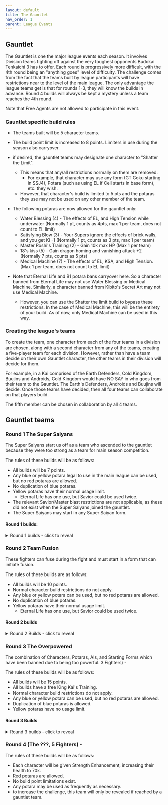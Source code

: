 ```yaml
---
layout: default
title: The Gauntlet
nav_order: 1
parent: League Events
---
```

## Gauntlet

The Gauntlet is one the major league events each season. It involves Division teams fighting off against the very toughest 
opponents Budokai Tenkaichi 3 has to offer.  Each round is progressively more difficult, with the 4th round being an "anything goes" 
level of difficulty. The challenge comes from the fact that the teams built by league participants will have restrictions
near to the level of the main league.  The only advantage the league teams get is that for rounds 1-3, they will know the builds in advance.
Round 4 builds will always be kept a mystery unless a team reaches the 4th round.

Note that Free Agents are not allowed to participate in this event.
   
### Gauntlet specific build rules 

- The teams built will be 5 character teams.
- The build point limit is increased to 8 points. Limiters in use during the season also carryover.
- if desired, the gauntlet teams may designate one character to "Shatter the Limit". 
    - This means that any/all restrictions normally on them are removed. 
        - For example, that character may use any form (GT Goku starting in SSJ4), Potara (such as using EL if Cell 
        starts in base form), etc. they wish. 
    - However, that character's build is limited to 5 pts and the potaras they use may not be used on any other member of the team. 

-  The following potaras are now allowed for the gauntlet only:
    - Water Blessing (4) - The effects of EL, and High Tension while underwater (Normally 1 pt, counts as 4pts, max 1 per team, does not count to EL limit)
    - Satisfying Blow (3) - Your Supers ignore the effects of brick walls, and you get Ki -1 (Normally 1 pt, counts as 3 pts, max 1 per team)
    - Master Roshi's Training (2) - Gain 10k max HP (Max 1 per team)
    - 18's kiss (5) - Gain dragon homing and vanishing attack +2 (Normally 7 pts, counts as 5 pts)
    - Medical Machine (7) - The effects of EL, KSA, and High Tension. (Max 1 per team, does not count to EL limit)

- Note that Eternal Life and B1 potara bans carryover here. So a character banned from Eternal Life may not use Water Blessing or
Medical Machine. Similarly, a character banned from Kibito's Secret Art may not use Medical Machine.
    - However, you can use the Shatter the limit build to bypass these restrictions. In the case of Medical Machine, this will be the 
    entirety of your build. As of now, only Medical Machine can be used in this way.

### Creating the league's teams

To create the team, one character from each of the four teams in a division are chosen, along with a second character 
from any of the teams, creating a five-player team for each division. However, rather than have a team decide on their 
own Gauntlet character, the other teams in their division will decide for them. 

For example, in a Kai comprised of the Earth Defenders, Cold Kingdom, Buujins and Androids, Cold Kingdom would have NO SAY 
in who goes from their team to the Gauntlet. The Earth's Defenders, Androids and Buujins will decide. Once those teams have 
decided, then all four teams can collaborate on that players build. 

The fifth member can be chosen in collaboration by all 4 teams.

## Gauntlet teams

### Round 1 The Super Saiyans 

The Super Saiyans start us off as a team who ascended to the gauntlet because they were too strong as a team for main season competition.

The rules of these builds will be as follows:
- All builds will be 7 points.
- Any blue or yellow potara legal to use in the main league can be used, but no red potaras are allowed.
- No duplication of blue potaras.
- Yellow potaras have their normal usage limit.
    - Eternal Life has one use, but Savior could be used twice.
- The relevant Savior/Master blast restrictions are not applicable, as these did not exist when the Super Saiyans joined the gauntlet.
- The Super Saiyans may start in any Super Saiyan form.

#### Round 1 builds:
<details>
  <summary>Round 1 builds - click to reveal</summary>
  
- Mid Vegeta (SSJ2)
    - Attack +2 Defense -1 (1)
    - Serious! (1)
    - Master Blast (1)
    - Power of Rage (2)
    - Dende's Healing (2)

- Super Trunks (SSJ2)
    - Defense +2 Attack -1 (1)
    - Launch's Support (2)
    - Eternal life (4)

- End Goku (SSJ2)
    - Attack +1 (1)
    - Serious! (1)
    - Dende's Healing (2)
    - Dragon Power (3)

- Adult Gohan (SSJ1)
    - Super +2 Ki -1 (1)
    - Light Body (1)
    - Savior (1)
    - Broly's Ring (1)
    - Indignation! (1)
    - Kibito's Secret Art (2)

- End Vegeta (SSJ2)
    - Ki +2 Super -1 (1)
    - Fighting Spirit (1)
    - Indignation (1)
    - Savior (1)
    - Master Blast (1)
    - Kibito's Secret Art (2) 

</details>

### Round 2 Team Fusion

These fighters can fuse during the fight and must start in a form that can initiate fusion. 

The rules of these builds are as follows:
- All builds will be 10 points.
- Normal character build restrictions do not apply.
- Any blue or yellow potara can be used, but no red potaras are allowed.
- No duplication of blue potaras.
- Yellow potaras have their normal usage limit.
    - Eternal Life has one use, but Savior could be used twice.

#### Round 2 builds

<details>
  <summary>Round 2 Builds - click to reveal</summary>
  
- SS4 Goku
    - Attack +1
    - Secret Measures
    - Dragon Spirit
    - Fighting Spirt
    - Indignation
    - Launch's Support
    - Master Roshi's Training

- SS4 Vegeta
    - Ki +3
    - Dende's Healing
    - Kibito's Secret Art
    - Latent Energy
    - Serious
    - Savior
    - Master Roshi's Training

- End Goku (base)
    - Super +1
    - Kibito's Secret Art
    - Fighting Spirit
    - Indignation
    - Savior
    - Style of the Strong
    - Master Roshi's Training

- End Vegeta (base)
    - Defense +3
    - Eternal Life
    - Latent Energy
    - Serious
    - Master Blast
    - Master Roshi's Training

</details> 

### Round 3 The Overpowered 

The combination of Characters, Potaras, AIs, and Starting Forms which have been banned due to being too powerful. 3 Fighters) - 

The rules of these builds will be as follows:
- All builds will be 15 points.
- All builds have a free King Kai's Training.
- Normal character build restrictions do not apply.
- Any blue or yellow potara can be used, but no red potaras are allowed.
- Duplication of blue potaras is allowed.
- Yellow potaras have no usage limit.

#### Round 3 Builds

<details>
  <summary>Round 3 builds - click to reveal</summary>
  
- Omega Shenron
    - Super +3
    - Medical Machine
    - Latent Energy
    - Indignation
    - Fighting Spirit
    - Launch's Support
    - King Kai's Training
 
- Broly (LSSJ)
    - Ki +3 
    - Light body
    - Kibito's Secret Art
    - Spiritual Control
    - Eternal Life
    - Dragon Spirit
    - King Kai's Training
 
- 13 (Blue)
    - Super +3
    - Quick Fast Attack
    - Savior
    - Dragon Power
    - Medical Machine
    - King Kai's Training
 

</details> 

### Round 4 (The ???, 5 Fighters) - 

The rules of these builds will be as follows:
- Each character will be given Strength Enhancement, increasing their health to 70k.
- Red potaras are allowed.
- No build point limitations exist.
- Any potara may be used as frequently as necessary.
- to increase the challenge, this team will only be revealed if reached by a gauntlet team. 


 
